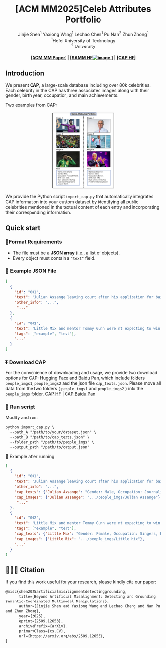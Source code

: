 <div align="center">

<h1>[ACM MM2025]Celeb Attributes Portfolio</h1>
  
<div>
  Jinjie Shen<sup>1</sup></a>
  Yaxiong Wang<sup>1</sup></a>
  Lechao Chen<sup>1</sup></a>
  Pu Nan<sup>2</sup></a>
  Zhun Zhong<sup>1</sup></a>
</div>

<div>
    <sup>1</sup>Hefei University of Technology
    <br>
    <sup>2</sup> University
</div>
</div>

<h4 align="center">
  <a href="https://arxiv.org/abs/2509.12653" target='_blank'>[ACM MM Paper]</a> |
  <a href="https://huggingface.co/datasets/SJJ0854/SAMM" target='_blank'>[SAMM HF<img width="20" height="20" alt="image" src="https://github.com/user-attachments/assets/88b9b5c7-132e-4589-aedf-4e3ccd15732c" />
]</a> |
  <a href="https://huggingface.co/datasets/SJJ0854/CAP" target='_blank'>[CAP HF]</a>
</h4>

## Introduction

We present <b>CAP</b>, a large-scale database including over 80k celebrities. Each celebrity in the CAP has three associated images along with their gender, birth year, occupation, and main achievements.

Two examples from CAP:

<div align="center">
<img src='./cap.png' width='40%'>
</div>

We provide the Python script `import_cap.py` that automatically integrates CAP information into your custom dataset by identifying all public celebrities mentioned in the textual content of each entry and incorporating their corresponding information.
## Quick start

### 🔧Format Requirements

- The file must be a **JSON array** (i.e., a list of objects).
- Every object must contain a `"text"` field.

### 📄 Example JSON File

```json
[
  {
    "id": "001",
    "text": "Julian Assange leaving court after his application for bail Journalists tweeted updates while the hearing was in progress",
    "other_info": "...",
     "..."
  },
  {
    "id": "002",
    "text": "Little Mix and mentor Tommy Gunn were nt expecting to win The X Factor",
    "tags": ["example", "test"],
    "..."
  }
]
```

### ⏬ Download CAP

For the convenience of downloading and usage, we provide two download options for CAP: Hugging Face and Baidu Pan, which include folders `people_imgs1`, `people_imgs2` and the json file `cap_texts.json`. Please move all data from the two folders ( `people_imgs1` and `people_imgs2` ) into the `people_imgs` folder.  [CAP HF](https://huggingface.co/datasets/SJJ0854/CAP) | [CAP Baidu Pan](https://pan.baidu.com/s/1sybj06ZijBbYmbjf8tZeWA?pwd=2cyc)

### 🚀 Run script

Modify and run:

```
python import_cap.py \
  --path_A "/path/to/your/dataset.json" \
  --path_B "/path/to/cap_texts.json" \
  --folder_path "/path/to/people_imgs" \
  --output_path "/path/to/output.json"
```

📄 Example after running

```json
[
  {
    "id": "001",
    "text": "Julian Assange leaving court after his application for bail Journalists tweeted updates while the hearing was in progress",
    "other_info": "...",
    "cap_texts": {"Julian Assange": "Gender: Male, Occupation: Journalist, Birth year: 1971, Main achievement: Founder of WikiLeaks."},
    "cap_images": {"Julian Assange": ".../people_imgs/Julian Assange"},
     "..."
  },
  {
    "id": "002",
    "text": "Little Mix and mentor Tommy Gunn were nt expecting to win The X Factor",
    "tags": ["example", "test"],
    "cap_texts": {"Little Mix": "Gender: Female, Occupation: Singers, Birth year: NONE, Main achievement: British girl group formed in 2011."},
    "cap_images": {"Little Mix": ".../people_imgs/Little Mix"},
    "..."
  }
]
```

## 🤗🤗🤗 Citation

If you find this work useful for your research, please kindly cite our paper:
```
@misc{shen2025artificialmisalignmentdetectinggrounding,
      title={Beyond Artificial Misalignment: Detecting and Grounding Semantic-Coordinated Multimodal Manipulations}, 
      author={Jinjie Shen and Yaxiong Wang and Lechao Cheng and Nan Pu and Zhun Zhong},
      year={2025},
      eprint={2509.12653},
      archivePrefix={arXiv},
      primaryClass={cs.CV},
      url={https://arxiv.org/abs/2509.12653}, 
}
```

